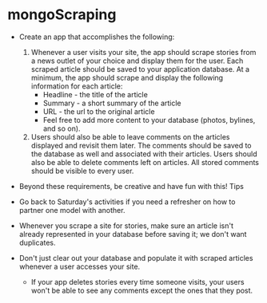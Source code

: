 # mongoScraping

* Create an app that accomplishes the following:
    1. Whenever a user visits your site, the app should scrape stories from a news outlet of your choice and display them for the user. Each scraped article should be saved to your application database. At a minimum, the app should scrape and display the following information for each article:
        * Headline - the title of the article
        * Summary - a short summary of the article
        * URL - the url to the original article
        * Feel free to add more content to your database (photos, bylines, and so on).
    2. Users should also be able to leave comments on the articles displayed and revisit them later. The comments should be saved to the database as well and associated with their articles. Users should also be able to delete comments left on articles. All stored comments should be visible to every user.
* Beyond these requirements, be creative and have fun with this!
Tips

* Go back to Saturday's activities if you need a refresher on how to partner one model with another.
* Whenever you scrape a site for stories, make sure an article isn't already represented in your database before saving it; we don't want duplicates.
* Don't just clear out your database and populate it with scraped articles whenever a user accesses your site.
    * If your app deletes stories every time someone visits, your users won't be able to see any comments except the ones that they post.
